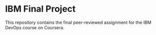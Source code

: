 # IBM Final Project

This repository contains the final peer-reviewed assignment for the IBM DevOps course on Coursera.
